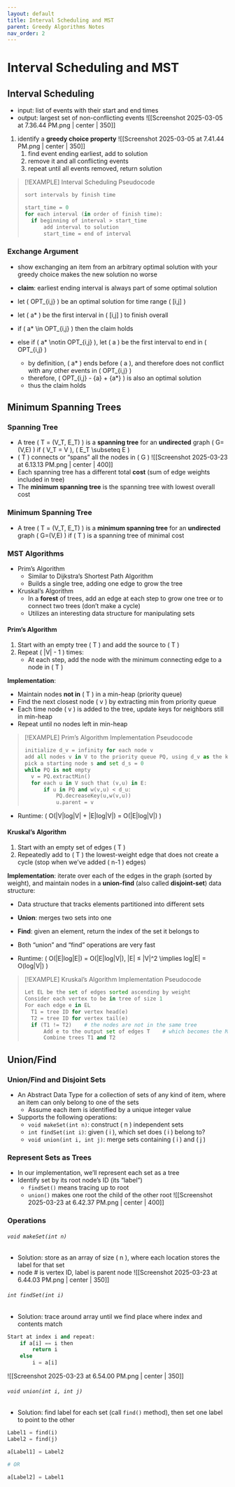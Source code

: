 ```yaml
---
layout: default
title: Interval Scheduling and MST
parent: Greedy Algorithms Notes
nav_order: 2
---
```

# Interval Scheduling and MST

## Interval Scheduling
- input: list of events with their start and end times
- output: largest set of non-conflicting events
![[Screenshot 2025-03-05 at 7.36.44 PM.png | center | 350]]

1. identify a **greedy choice property**
	![[Screenshot 2025-03-05 at 7.41.44 PM.png | center | 350]]
	1. find event ending earliest, add to solution
	2. remove it and all conflicting events
	3. repeat until all events removed, return solution

> [!EXAMPLE] Interval Scheduling Pseudocode
> ```Python
> sort intervals by finish time
> 
> start_time = 0
> for each interval (in order of finish time):
> 	if beginning of interval > start_time
> 		add interval to solution
> 		start_time = end of interval
> ```

### Exchange Argument
- show exchanging an item from an arbitrary optimal solution with your greedy choice makes the new solution no worse

- **claim**: earliest ending interval is always part of some optimal solution
- let \( OPT_{i,j} \) be an optimal solution for time range \( [i,j] \)
- let \( a* \) be the first interval in \( [i,j] \) to finish overall
- if \( a* \in OPT_{i,j} \) then the claim holds
- else if \( a* \notin OPT_{i,j} \), let \( a \) be the first interval to end in \( OPT_{i,j} \)
	- by definition, \( a* \) ends before \( a \), and therefore does not conflict with any other events in \( OPT_{i,j} \)
	- therefore, \( OPT_{i,j} - {a} + {a*} \) is also an optimal solution
	- thus the claim holds

## Minimum Spanning Trees
### Spanning Tree
- A tree \( T = (V_T, E_T) \) is a **spanning tree** for an **undirected** graph \( G=(V,E) \) if \( V_T = V \), \( E_T \subseteq E \)
- \( T \) connects or “spans” all the nodes in \( G \)
![[Screenshot 2025-03-23 at 6.13.13 PM.png | center | 400]]
- Each spanning tree has a different total **cost** (sum of edge weights included in tree)
- The **minimum spanning tree** is the spanning tree with lowest overall cost

### Minimum Spanning Tree
- A tree \( T = (V_T, E_T) \) is a **minimum spanning tree** for an **undirected** graph \( G=(V,E) \) if \( T \) is a spanning tree of minimal cost

### MST Algorithms
- Prim’s Algorithm
	- Similar to Dijkstra’s Shortest Path Algorithm
	- Builds a single tree, adding one edge to grow the tree
- Kruskal’s Algorithm
	- In a **forest** of trees, add an edge at each step to grow one tree or to connect two trees (don’t make a cycle)
	- Utilizes an interesting data structure for manipulating sets

#### Prim’s Algorithm
1. Start with an empty tree \( T \) and add the source to \( T \)
2. Repeat \( |V| - 1 \) times:
	- At each step, add the node with the minimum connecting edge to a node in \( T \)

**Implementation**:
- Maintain nodes **not in** \( T \) in a min-heap (priority queue)
- Find the next closest node \( v \) by extracting min from priority queue
- Each time node \( v \) is added to the tree, update keys for neighbors still in min-heap
- Repeat until no nodes left in min-heap

> [!EXAMPLE] Prim’s Algorithm Implementation Pseudocode
>```Python
>initialize d_v = infinity for each node v
>add all nodes v in V to the priority queue PQ, using d_v as the key
>pick a starting node s and set d_s = 0
>while PQ is not empty
>	v = PQ.extractMin()
>	for each u in V such that (v,u) in E:
>		if u in PQ and w(v,u) < d_u:
>			PQ.decreaseKey(u,w(v,u))
>			u.parent = v
>```

- Runtime: \( O(|V|log|V| + |E|log|V|) = O(|E|log|V|) \)

#### Kruskal’s Algorithm
1. Start with an empty set of edges \( T \)
2. Repeatedly add to \( T \) the lowest-weight edge that does not create a cycle (stop when we’ve added \( n-1 \) edges)

**Implementation**: iterate over each of the edges in the graph (sorted by weight), and maintain nodes in a **union-find** (also called **disjoint-set**) data structure:
- Data structure that tracks elements partitioned into different sets
- **Union**: merges two sets into one
- **Find**: given an element, return the index of the set it belongs to
- Both “union” and “find” operations are very fast

- Runtime: \( O(|E|log|E|) = O(|E|log|V|), |E| ≤ |V|^2 \implies log|E| = O(log|V|) \)

> [!EXAMPLE] Kruskal’s Algorithm Implementation Pseudocode
>```Python
>Let EL be the set of edges sorted ascending by weight
>Consider each vertex to be in tree of size 1
>For each edge e in EL
>	T1 = tree ID for vertex head(e)
>	T2 = tree ID for vertex tail(e)
>	if (T1 != T2)    # the nodes are not in the same tree
>		Add e to the output set of edges T    # which becomes the MST
>		Combine trees T1 and T2
>```

## Union/Find
### Union/Find and Disjoint Sets
- An Abstract Data Type for a collection of sets of any kind of item, where an item can only belong to one of the sets
	- Assume each item is identified by a unique integer value
- Supports the following operations:
	- `void makeSet(int n)`: construct \( n \) independent sets
	- `int findSet(int i)`: given \( i \), which set does \( i \) belong to?
	- `void union(int i, int j)`: merge sets containing \( i \) and \( j \)

### Represent Sets as Trees
- In our implementation, we’ll represent each set as a tree
- Identify set by its root node’s ID (its “label”)
	- `findSet()` means tracing up to root
	- `union()` makes one root the child of the other root
![[Screenshot 2025-03-23 at 6.42.37 PM.png | center | 400]]

### Operations
###### `void makeSet(int n)`
- Solution: store as an array of size \( n \), where each location stores the label for that set
- node # is vertex ID, label is parent node
![[Screenshot 2025-03-23 at 6.44.03 PM.png | center | 350]]

###### `int findSet(int i)`
- Solution: trace around array until we find place where index and contents match
```Python
Start at index i and repeat:
	if a[i] == i then
		return i
	else
		i = a[i]
```

![[Screenshot 2025-03-23 at 6.54.00 PM.png | center | 350]]

###### `void union(int i, int j)`
- Solution: find label for each set (call `find()` method), then set one label to point to the other
```Python
Label1 = find(i)
Label2 = find(j)

a[Label1] = Label2

# OR

a[Label2] = Label1
```